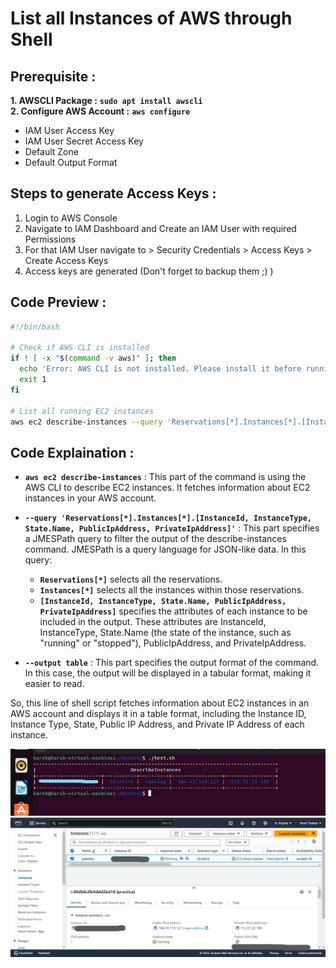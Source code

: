 # List all Instances of AWS through Shell

## Prerequisite : 
**1. AWSCLI Package :** **`sudo apt install awscli`**
<br>
**2. Configure AWS Account :** **`aws configure`**
- IAM User Access Key
- IAM User Secret Access Key
- Default Zone
- Default Output Format

## Steps to generate Access Keys : 
1. Login to AWS Console
2. Navigate to IAM Dashboard and Create an IAM User with required Permissions
3. For that IAM User navigate to > Security Credentials > Access Keys > Create Access Keys
4. Access keys are generated (Don't forget to backup them ;) )

## Code Preview : 

```sh
#!/bin/bash

# Check if AWS CLI is installed
if ! [ -x "$(command -v aws)" ]; then
  echo 'Error: AWS CLI is not installed. Please install it before running this script.' >&2
  exit 1
fi

# List all running EC2 instances
aws ec2 describe-instances --query 'Reservations[*].Instances[*].[InstanceId, InstanceType, State.Name, PublicIpAddress, PrivateIpAddress]' --output table

```

## Code Explaination : 
- **`aws ec2 describe-instances`** : This part of the command is using the AWS CLI to describe EC2 instances. It fetches information about EC2 instances in your AWS account.

- **`--query 'Reservations[*].Instances[*].[InstanceId, InstanceType, State.Name, PublicIpAddress, PrivateIpAddress]'`** : This part specifies a JMESPath query to filter the output of the describe-instances command. JMESPath is a query language for JSON-like data. In this query:

    - **`Reservations[*]`** selects all the reservations.
    - **`Instances[*]`** selects all the instances within those reservations.
    - **`[InstanceId, InstanceType, State.Name, PublicIpAddress, PrivateIpAddress]`** specifies the attributes of each instance to be included in the output. These attributes are InstanceId, InstanceType, State.Name (the state of the instance, such as "running" or "stopped"), PublicIpAddress, and PrivateIpAddress.
- **`--output table`** : This part specifies the output format of the command. In this case, the output will be displayed in a tabular format, making it easier to read.

So, this line of shell script fetches information about EC2 instances in an AWS account and displays it in a table format, including the Instance ID, Instance Type, State, Public IP Address, and Private IP Address of each instance.


<img src="https://github.com/Harsh971/Shell-Scripts/blob/main/AWS/List%20EC2%20Instances/image1.png">

<img src="https://github.com/Harsh971/Shell-Scripts/blob/main/AWS/List%20EC2%20Instances/image2.png">


